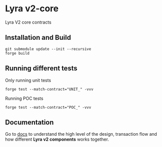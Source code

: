 # Lyra v2-core

Lyra V2 core contracts

## Installation and Build

```shell
git submodule update --init --recursive
forge build
```

## Running different tests

Only running unit tests

```shell
forge test --match-contract="UNIT_" -vvv
```

Running POC tests

```shell
forge test --match-contract="POC_" -vvv
```

## Documentation

Go to [docs](./docs) to understand the high level of the design, transaction flow and how different **Lyra v2 components** works together.
